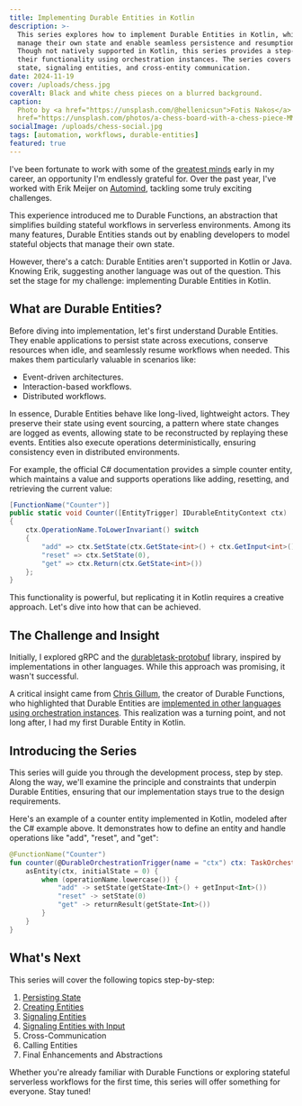 ```yaml
---
title: Implementing Durable Entities in Kotlin
description: >-
  This series explores how to implement Durable Entities in Kotlin, which are stateful objects that
  manage their own state and enable seamless persistence and resumption in serverless workflows.
  Though not natively supported in Kotlin, this series provides a step-by-step guide to replicating
  their functionality using orchestration instances. The series covers topics such as managing
  state, signaling entities, and cross-entity communication.
date: 2024-11-19
cover: /uploads/chess.jpg
coverAlt: Black and white chess pieces on a blurred background.
caption:
  Photo by <a href="https://unsplash.com/@hellenicsun">Fotis Nakos</a> on <a
  href="https://unsplash.com/photos/a-chess-board-with-a-chess-piece-MMgrFmTRpSU">Unsplash</a>
socialImage: /uploads/chess-social.jpg
tags: [automation, workflows, durable-entities]
featured: true
---
```


I've been fortunate to work with some of the [greatest minds](https://factor10.com/) early in my
career, an opportunity I'm endlessly grateful for. Over the past year, I've worked with Erik Meijer
on [Automind](https://fortune.com/2024/04/02/mark-zuckerberg-ai-jobs-meta-brain-drain-erik-meijer/),
tackling some truly exciting challenges.

This experience introduced me to Durable Functions, an abstraction that simplifies building stateful
workflows in serverless environments. Among its many features, Durable Entities stands out by
enabling developers to model stateful objects that manage their own state.

However, there's a catch: Durable Entities aren't supported in Kotlin or Java. Knowing Erik,
suggesting another language was out of the question. This set the stage for my challenge:
implementing Durable Entities in Kotlin.

## What are Durable Entities?

Before diving into implementation, let's first understand Durable Entities. They enable applications
to persist state across executions, conserve resources when idle, and seamlessly resume workflows
when needed. This makes them particularly valuable in scenarios like:

- Event-driven architectures.
- Interaction-based workflows.
- Distributed workflows.

In essence, Durable Entities behave like long-lived, lightweight actors. They preserve their state
using event sourcing, a pattern where state changes are logged as events, allowing state to be
reconstructed by replaying these events. Entities also execute operations deterministically,
ensuring consistency even in distributed environments.

For example, the official C# documentation provides a simple counter entity, which maintains a value
and supports operations like adding, resetting, and retrieving the current value:

```csharp
[FunctionName("Counter")]
public static void Counter([EntityTrigger] IDurableEntityContext ctx)
{
    ctx.OperationName.ToLowerInvariant() switch
    {
        "add" => ctx.SetState(ctx.GetState<int>() + ctx.GetInput<int>()),
        "reset" => ctx.SetState(0),
        "get" => ctx.Return(ctx.GetState<int>())
    };
}
```

This functionality is powerful, but replicating it in Kotlin requires a creative approach. Let's
dive into how that can be achieved.

## The Challenge and Insight

Initially, I explored gRPC and the
[durabletask-protobuf](https://github.com/microsoft/durabletask-protobuf) library, inspired by
implementations in other languages. While this approach was promising, it wasn't successful.

A critical insight came from [Chris Gillum](https://github.com/cgillum), the creator of Durable
Functions, who highlighted that Durable Entities are
[implemented in other languages using orchestration instances](https://github.com/microsoft/durabletask-java/issues/194#issuecomment-2397984973).
This realization was a turning point, and not long after, I had my first Durable Entity in Kotlin.

## Introducing the Series

This series will guide you through the development process, step by step. Along the way, we'll
examine the principle and constraints that underpin Durable Entities, ensuring that our
implementation stays true to the design requirements.

Here's an example of a counter entity implemented in Kotlin, modeled after the C# example above. It
demonstrates how to define an entity and handle operations like "add", "reset", and "get":

```kotlin
@FunctionName("Counter")
fun counter(@DurableOrchestrationTrigger(name = "ctx") ctx: TaskOrchestrationContext) {
    asEntity(ctx, initialState = 0) {
        when (operationName.lowercase()) {
            "add" -> setState(getState<Int>() + getInput<Int>())
            "reset" -> setState(0)
            "get" -> returnResult(getState<Int>())
        }
    }
}
```

## What's Next

This series will cover the following topics step-by-step:

1. [Persisting State](/implementing-durable-entities-in-kotlin-persisting-state/)
2. [Creating Entities](/implementing-durable-entities-in-kotlin-creating-entities/)
3. [Signaling Entities](/implementing-durable-entities-in-kotlin-signaling-entities/)
4. [Signaling Entities with Input](/implementing-durable-entities-in-kotlin-signaling-entities-with-input/)
5. Cross-Communication
6. Calling Entities
7. Final Enhancements and Abstractions

Whether you're already familiar with Durable Functions or exploring stateful serverless workflows
for the first time, this series will offer something for everyone. Stay tuned!
